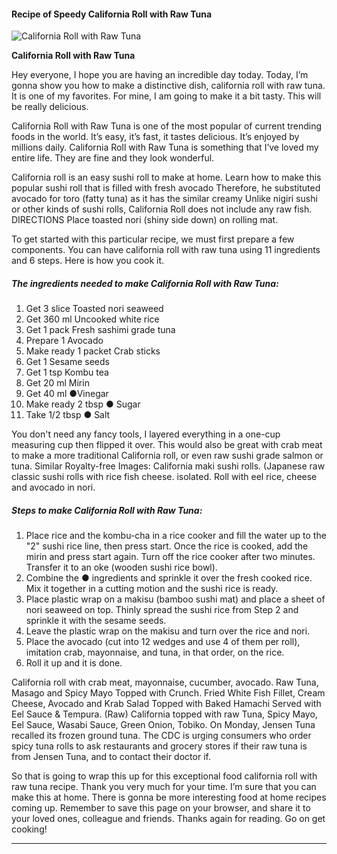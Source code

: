            

#### Recipe of Speedy California Roll with Raw Tuna

![California Roll with Raw Tuna](https://img-global.cpcdn.com/recipes/5807193642237952/751x532cq70/california-roll-with-raw-tuna-recipe-main-photo.jpg)

**California Roll with Raw Tuna**

Hey everyone, I hope you are having an incredible day today. Today, I’m gonna show you how to make a distinctive dish, california roll with raw tuna. It is one of my favorites. For mine, I am going to make it a bit tasty. This will be really delicious.

California Roll with Raw Tuna is one of the most popular of current trending foods in the world. It’s easy, it’s fast, it tastes delicious. It’s enjoyed by millions daily. California Roll with Raw Tuna is something that I’ve loved my entire life. They are fine and they look wonderful.

California roll is an easy sushi roll to make at home. Learn how to make this popular sushi roll that is filled with fresh avocado Therefore, he substituted avocado for toro (fatty tuna) as it has the similar creamy Unlike nigiri sushi or other kinds of sushi rolls, California Roll does not include any raw fish. DIRECTIONS Place toasted nori (shiny side down) on rolling mat.

To get started with this particular recipe, we must first prepare a few components. You can have california roll with raw tuna using 11 ingredients and 6 steps. Here is how you cook it.

##### The ingredients needed to make California Roll with Raw Tuna:

1.  Get 3 slice Toasted nori seaweed
2.  Get 360 ml Uncooked white rice
3.  Get 1 pack Fresh sashimi grade tuna
4.  Prepare 1 Avocado
5.  Make ready 1 packet Crab sticks
6.  Get 1 Sesame seeds
7.  Get 1 tsp Kombu tea
8.  Get 20 ml Mirin
9.  Get 40 ml ●Vinegar
10.  Make ready 2 tbsp ● Sugar
11.  Take 1/2 tbsp ● Salt

You don't need any fancy tools, I layered everything in a one-cup measuring cup then flipped it over. This would also be great with crab meat to make a more traditional California roll, or even raw sushi grade salmon or tuna. Similar Royalty-free Images: California maki sushi rolls. (Japanese raw classic sushi rolls with rice fish cheese. isolated. Roll with eel rice, cheese and avocado in nori.

##### Steps to make California Roll with Raw Tuna:

1.  Place rice and the kombu-cha in a rice cooker and fill the water up to the "2" sushi rice line, then press start. Once the rice is cooked, add the mirin and press start again. Turn off the rice cooker after two minutes. Transfer it to an oke (wooden sushi rice bowl).
2.  Combine the ● ingredients and sprinkle it over the fresh cooked rice. Mix it together in a cutting motion and the sushi rice is ready.
3.  Place plastic wrap on a makisu (bamboo sushi mat) and place a sheet of nori seaweed on top. Thinly spread the sushi rice from Step 2 and sprinkle it with the sesame seeds.
4.  Leave the plastic wrap on the makisu and turn over the rice and nori.
5.  Place the avocado (cut into 12 wedges and use 4 of them per roll), imitation crab, mayonnaise, and tuna, in that order, on the rice.
6.  Roll it up and it is done.

California roll with crab meat, mayonnaise, cucumber, avocado. Raw Tuna, Masago and Spicy Mayo Topped with Crunch. Fried White Fish Fillet, Cream Cheese, Avocado and Krab Salad Topped with Baked Hamachi Served with Eel Sauce & Tempura. (Raw) California topped with raw Tuna, Spicy Mayo, Eel Sauce, Wasabi Sauce, Green Onion, Tobiko. On Monday, Jensen Tuna recalled its frozen ground tuna. The CDC is urging consumers who order spicy tuna rolls to ask restaurants and grocery stores if their raw tuna is from Jensen Tuna, and to contact their doctor if.

So that is going to wrap this up for this exceptional food california roll with raw tuna recipe. Thank you very much for your time. I’m sure that you can make this at home. There is gonna be more interesting food at home recipes coming up. Remember to save this page on your browser, and share it to your loved ones, colleague and friends. Thanks again for reading. Go on get cooking!

* * *